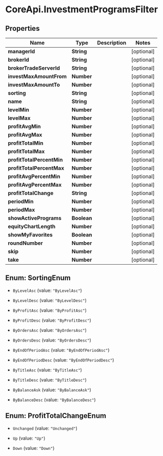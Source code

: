 # CoreApi.InvestmentProgramsFilter

## Properties
Name | Type | Description | Notes
------------ | ------------- | ------------- | -------------
**managerId** | **String** |  | [optional] 
**brokerId** | **String** |  | [optional] 
**brokerTradeServerId** | **String** |  | [optional] 
**investMaxAmountFrom** | **Number** |  | [optional] 
**investMaxAmountTo** | **Number** |  | [optional] 
**sorting** | **String** |  | [optional] 
**name** | **String** |  | [optional] 
**levelMin** | **Number** |  | [optional] 
**levelMax** | **Number** |  | [optional] 
**profitAvgMin** | **Number** |  | [optional] 
**profitAvgMax** | **Number** |  | [optional] 
**profitTotalMin** | **Number** |  | [optional] 
**profitTotalMax** | **Number** |  | [optional] 
**profitTotalPercentMin** | **Number** |  | [optional] 
**profitTotalPercentMax** | **Number** |  | [optional] 
**profitAvgPercentMin** | **Number** |  | [optional] 
**profitAvgPercentMax** | **Number** |  | [optional] 
**profitTotalChange** | **String** |  | [optional] 
**periodMin** | **Number** |  | [optional] 
**periodMax** | **Number** |  | [optional] 
**showActivePrograms** | **Boolean** |  | [optional] 
**equityChartLength** | **Number** |  | [optional] 
**showMyFavorites** | **Boolean** |  | [optional] 
**roundNumber** | **Number** |  | [optional] 
**skip** | **Number** |  | [optional] 
**take** | **Number** |  | [optional] 


<a name="SortingEnum"></a>
## Enum: SortingEnum


* `ByLevelAsc` (value: `"ByLevelAsc"`)

* `ByLevelDesc` (value: `"ByLevelDesc"`)

* `ByProfitAsc` (value: `"ByProfitAsc"`)

* `ByProfitDesc` (value: `"ByProfitDesc"`)

* `ByOrdersAsc` (value: `"ByOrdersAsc"`)

* `ByOrdersDesc` (value: `"ByOrdersDesc"`)

* `ByEndOfPeriodAsc` (value: `"ByEndOfPeriodAsc"`)

* `ByEndOfPeriodDesc` (value: `"ByEndOfPeriodDesc"`)

* `ByTitleAsc` (value: `"ByTitleAsc"`)

* `ByTitleDesc` (value: `"ByTitleDesc"`)

* `ByBalanceAsk` (value: `"ByBalanceAsk"`)

* `ByBalanceDesc` (value: `"ByBalanceDesc"`)




<a name="ProfitTotalChangeEnum"></a>
## Enum: ProfitTotalChangeEnum


* `Unchanged` (value: `"Unchanged"`)

* `Up` (value: `"Up"`)

* `Down` (value: `"Down"`)




